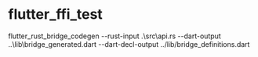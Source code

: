 # flutter_ffi_test

flutter_rust_bridge_codegen --rust-input .\src\api.rs --dart-output ..\lib\bridge_generated.dart --dart-decl-output ../lib/bridge_definitions.dart
